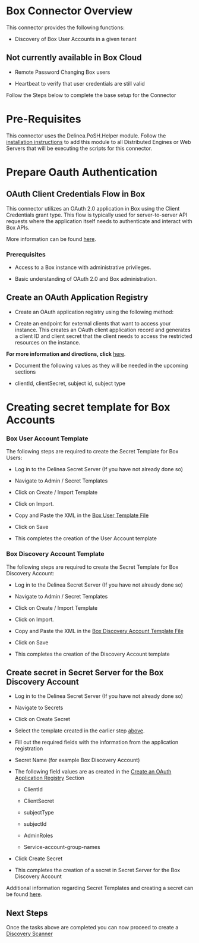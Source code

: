 # Box Connector Overview

  

This connector provides the following functions:

  

- Discovery of Box User Accounts in a given tenant

  

## Not currently available in Box Cloud

  

- Remote Password Changing Box users

- Heartbeat to verify that user credentials are still valid

  

Follow the Steps below to complete the base setup for the Connector


# Pre-Requisites   
This connector uses the Delinea.PoSH.Helper module. Follow the [installation instructions](../../Helper/readme.md) to add this module to all Distributed Engines or Web Servers that will be executing the scripts for this connector. 


# Prepare Oauth Authentication

  

## OAuth Client Credentials Flow in Box

  

This connector utilizes an OAuth 2.0 application in Box using the Client Credentials grant type. This flow is typically used for server-to-server API requests where the application itself needs to authenticate and interact with Box APIs.

More information can be found [here](https://developer.box.com/guides/authentication/oauth2/).

### Prerequisites

  

- Access to a Box instance with administrative privileges.

- Basic understanding of OAuth 2.0 and Box administration.

  

## Create an OAuth Application Registry

  

- Create an OAuth application registry using the following method:

- Create an endpoint for external clients that want to access your instance. This creates an OAuth client application record and generates a client ID and client secret that the client needs to access the restricted resources on the instance.

  

**For more information and directions, click**  [here](https://developer.box.com/guides/authentication/oauth2/oauth2-setup/).

  

- Document the following values as they will be needed in the upcoming sections

- clientId, clientSecret, subject id, subject type

  

# Creating secret template for Box Accounts

  

### Box User Account Template

  

The following steps are required to create the Secret Template for Box Users:

  

- Log in to the Delinea Secret Server (If you have not already done so)

- Navigate to Admin / Secret Templates

- Click on Create / Import Template

- Click on Import.

- Copy and Paste the XML in the [Box User Template File](./Templates/Box%20User%20Account.xml)

- Click on Save

- This completes the creation of the User Account template

  

### Box Discovery Account Template

  

The following steps are required to create the Secret Template for Box Discovery Account:

  

- Log in to the Delinea Secret Server (If you have not already done so)

- Navigate to Admin / Secret Templates

- Click on Create / Import Template

- Click on Import.

- Copy and Paste the XML in the [Box Discovery Account Template File](./Templates/Box%20Discovery%20Account.xml)

- Click on Save

- This completes the creation of the Discovery Account template

  
  

## Create secret in Secret Server for the Box Discovery Account

- Log in to the Delinea Secret Server (If you have not already done so)

- Navigate to Secrets

- Click on Create Secret

- Select the template created in the earlier step [above](#Box-discovery-account-template).

- Fill out the required fields with the information from the application registration

- Secret Name (for example Box Discovery Account)

- The following field values are as created in the [Create an OAuth Application Registry](#create-an-oauth-application-registry) Section

  - ClientId

  - ClientSecret

  - subjectType

  - subjectId

  - AdminRoles

  - Service-account-group-names

- Click Create Secret

- This completes the creation of a secret in Secret Server for the Box Discovery Account

  

Additional information regarding Secret Templates and creating a secret can be found [here](./Templates/readme.md).

  

## Next Steps

  

Once the tasks above are completed you can now proceed to create a [Discovery Scanner](./Discovery/readme.md)